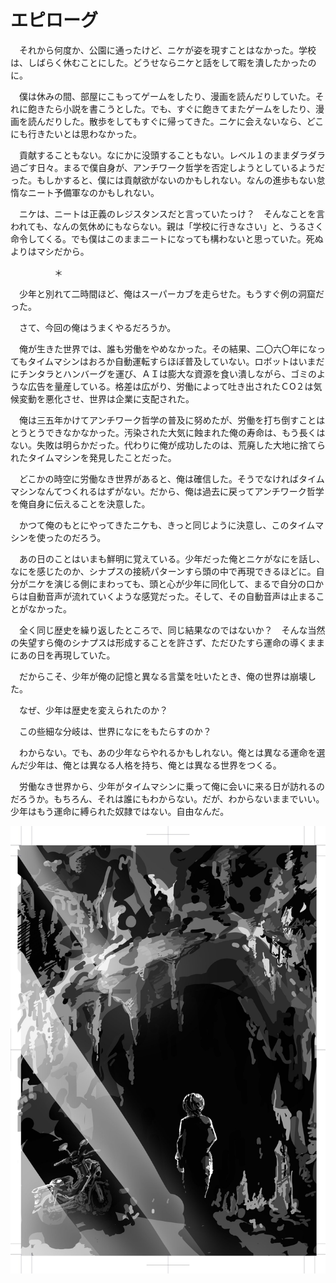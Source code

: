 # エピローグ

　それから何度か、公園に通ったけど、ニケが姿を現すことはなかった。学校は、しばらく休むことにした。どうせならニケと話をして暇を潰したかったのに。

　僕は休みの間、部屋にこもってゲームをしたり、漫画を読んだりしていた。それに飽きたら小説を書こうとした。でも、すぐに飽きてまたゲームをしたり、漫画を読んだりした。散歩をしてもすぐに帰ってきた。ニケに会えないなら、どこにも行きたいとは思わなかった。

　貢献することもない。なにかに没頭することもない。レベル１のままダラダラ過ごす日々。まるで僕自身が、アンチワーク哲学を否定しようとしているようだった。もしかすると、僕には貢献欲がないのかもしれない。なんの進歩もない怠惰なニート予備軍なのかもしれない。

　ニケは、ニートは正義のレジスタンスだと言っていたっけ？　そんなことを言われても、なんの気休めにもならない。親は「学校に行きなさい」と、うるさく命令してくる。でも僕はこのままニートになっても構わないと思っていた。死ぬよりはマシだから。

　　　　　＊

　少年と別れて二時間ほど、俺はスーパーカブを走らせた。もうすぐ例の洞窟だった。　

　さて、今回の俺はうまくやるだろうか。

　俺が生きた世界では、誰も労働をやめなかった。その結果、二〇六〇年になってもタイムマシンはおろか自動運転すらほぼ普及していない。ロボットはいまだにチンタラとハンバーグを運び、ＡＩは膨大な資源を食い潰しながら、ゴミのような広告を量産している。格差は広がり、労働によって吐き出されたＣО２は気候変動を悪化させ、世界は企業に支配された。

　俺は三五年かけてアンチワーク哲学の普及に努めたが、労働を打ち倒すことはとうとうできなかなかった。汚染された大気に蝕まれた俺の寿命は、もう長くはない。失敗は明らかだった。代わりに俺が成功したのは、荒廃した大地に捨てられたタイムマシンを発見したことだった。　

　どこかの時空に労働なき世界があると、俺は確信した。そうでなければタイムマシンなんてつくれるはずがない。だから、俺は過去に戻ってアンチワーク哲学を俺自身に伝えることを決意した。

　かつて俺のもとにやってきたニケも、きっと同じように決意し、このタイムマシンを使ったのだろう。

　あの日のことはいまも鮮明に覚えている。少年だった俺とニケがなにを話し、なにを感じたのか、シナプスの接続パターンすら頭の中で再現できるほどに。自分がニケを演じる側にまわっても、頭と心が少年に同化して、まるで自分の口からは自動音声が流れていくような感覚だった。そして、その自動音声は止まることがなかった。

　全く同じ歴史を繰り返したところで、同じ結果なのではないか？　そんな当然の失望すら俺のシナプスは形成することを許さず、ただひたすら運命の導くままにあの日を再現していた。

　だからこそ、少年が俺の記憶と異なる言葉を吐いたとき、俺の世界は崩壊した。

　なぜ、少年は歴史を変えられたのか？

　この些細な分岐は、世界になにをもたらすのか？

　わからない。でも、あの少年ならやれるかもしれない。俺とは異なる運命を選んだ少年は、俺とは異なる人格を持ち、俺とは異なる世界をつくる。

　労働なき世界から、少年がタイムマシンに乗って俺に会いに来る日が訪れるのだろうか。もちろん、それは誰にもわからない。だが、わからないままでいい。少年はもう運命に縛られた奴隷ではない。自由なんだ。

<img src="https://raw.githubusercontent.com/kuromedayo/matomo-library/refs/heads/main/images/14anti-epi.jpg">
